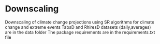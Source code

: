 # Downscaling
Downscaling of climate change projections using SR algorithms for climate change and extreme events
TabsD and RhiresD datasets (daily,averages) are in the data folder 
The package requirements are in the requirements.txt file

